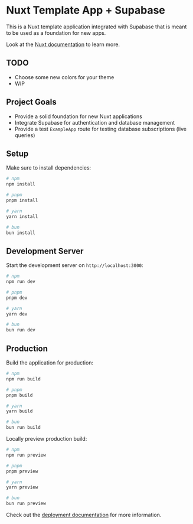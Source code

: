 # Nuxt Template App + Supabase

This is a Nuxt template application integrated with Supabase that is meant to be used as a
foundation for new apps.

Look at the [Nuxt documentation](https://nuxt.com/docs/getting-started/introduction) to learn more.

## TODO

- Choose some new colors for your theme
- WIP

## Project Goals

- Provide a solid foundation for new Nuxt applications
- Integrate Supabase for authentication and database management
- Provide a test `ExampleApp` route for testing database subscriptions (live queries)

## Setup

Make sure to install dependencies:

```bash
# npm
npm install

# pnpm
pnpm install

# yarn
yarn install

# bun
bun install
```

## Development Server

Start the development server on `http://localhost:3000`:

```bash
# npm
npm run dev

# pnpm
pnpm dev

# yarn
yarn dev

# bun
bun run dev
```

## Production

Build the application for production:

```bash
# npm
npm run build

# pnpm
pnpm build

# yarn
yarn build

# bun
bun run build
```

Locally preview production build:

```bash
# npm
npm run preview

# pnpm
pnpm preview

# yarn
yarn preview

# bun
bun run preview
```

Check out the [deployment documentation](https://nuxt.com/docs/getting-started/deployment) for more
information.

